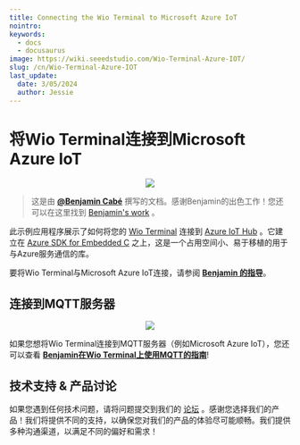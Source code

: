 ```yaml
---
title: Connecting the Wio Terminal to Microsoft Azure IoT   
nointro:
keywords:
  - docs
  - docusaurus
image: https://wiki.seeedstudio.com/Wio-Terminal-Azure-IOT/
slug: /cn/Wio-Terminal-Azure-IOT
last_update:
  date: 3/05/2024
  author: Jessie
---
```


# 将Wio Terminal连接到Microsoft Azure IoT

<div align="center"><img src="https://files.seeedstudio.com/wiki/Wio-Terminal-Azure-IOT/Wio-terminal-azureiot.jpeg" /></div>


>这是由 [**@Benjamin Cabé**](https://twitter.com/kartben) 撰写的文档。感谢Benjamin的出色工作！您还可以在这里找到 [Benjamin's work](https://github.com/kartben) 。

此示例应用程序展示了如何将您的 [Wio Terminal](https://www.seeedstudio.com/Wio-Terminal-p-4509.html) 连接到 [Azure IoT Hub](https://azure.microsoft.com/services/iot-hub) 。它建立在 [Azure SDK for Embedded C](https://github.com/Azure/azure-sdk-for-c) 之上，这是一个占用空间小、易于移植的用于与Azure服务通信的库。

要将Wio Terminal与Microsoft Azure IoT连接，请参阅 [**Benjamin 的指导**](https://github.com/kartben/wioterminal-azureiothub-sample)。

## 连接到MQTT服务器

<div align="center"><img src="https://files.seeedstudio.com/wiki/Wio-Terminal-Azure-IOT/MQTT.png" /></div>


如果您想将Wio Terminal连接到MQTT服务器（例如Microsoft Azure IoT），您还可以查看 [**Benjamin在Wio Terminal上使用MQTT的指南**](https://github.com/kartben/wioterminal-mqtts-sample)!

## 技术支持 & 产品讨论

 如果您遇到任何技术问题，请将问题提交到我们的 [论坛](http://forum.seeedstudio.com/) 。感谢您选择我们的产品！我们将提供不同的支持，以确保您对我们的产品的体验尽可能顺畅。我们提供多种沟通渠道，以满足不同的偏好和需求！

<div class="button_tech_support_container">
<a href="https://forum.seeedstudio.com/" class="button_forum"></a> 
<a href="https://www.seeedstudio.com/contacts" class="button_email"></a>
</div>

<div class="button_tech_support_container">
<a href="https://discord.gg/eWkprNDMU7" class="button_discord"></a> 
<a href="https://github.com/Seeed-Studio/wiki-documents/discussions/69" class="button_discussion"></a>
</div>

